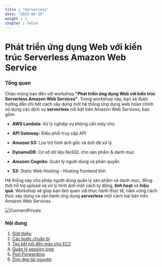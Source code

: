 ```yaml
---
title : "Serverless"
date: "2025-06-19" 
weight : 1 
chapter : false
---
```

# Phát triển ứng dụng Web với kiến trúc Serverless Amazon Web Service

### Tổng quan

Chào mừng bạn đến với workshop **"Phát triển ứng dụng Web với kiến trúc Serverless Amazon Web Services"**. Trong workshop này, bạn sẽ được hướng dẫn chi tiết cách xây dựng một hệ thống ứng dụng web hoàn chỉnh sử dụng các dịch vụ **serverless** nổi bật trên Amazon Web Services, bao gồm:

- **AWS Lambda:** Xử lý nghiệp vụ không cần máy chủ

- **API Gateway:** Điều phối truy cập API

- **Amazon S3:** Lưu trữ hình ảnh gốc và ảnh đã xử lý

- **DynamoDB:** Cơ sở dữ liệu NoSQL cho sản phẩm & danh mục

- **Amazon Cognito:** Quản lý người dùng và phân quyền

- **S3:** Static Web Hosting - Hosting frontend tĩnh


Hệ thống này cho phép người dùng quản lý sản phẩm và danh mục, đồng thời hỗ trợ upload và xử lý hình ảnh một cách tự động, **linh hoạt** và **hiệu quả**. Workshop sẽ giúp bạn làm quen với thực hành thực tế, nắm vững cách thức xây dựng và vận hành ứng dụng **serverless** một cách bài bản trên Amazon Web Services.
 

![ConnectPrivate](/images/arc-log.png) 

### Nội dung

 1. [Giới thiệu](1-introduce/)
 2. [Các bước chuẩn bị](2-Prerequiste/)
 3. [Tạo kết nối đến máy chủ EC2](3-Accessibilitytoinstance/)
 4. [Quản lý session logs](4-s3log/)
 5. [Port Forwarding](5-Portfwd/)
 6. [Dọn dẹp tài nguyên](6-cleanup/)
